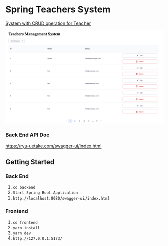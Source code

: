 # Spring Teachers System
[System with CRUD operation for Teacher](https://spring-teachers-system.vercel.app)

![img.png](img.png)

### Back End API Doc
https://ryu-uetake.com/swagger-ui/index.html

## Getting Started
### Back End
1. ``cd backend``
2. ``Start Spring Boot Application``
3. ``http://localhost:8080/swagger-ui/index.html``

### Frontend
1. ``cd frontend``
2. ``yarn install``
3. ``yarn dev``
4. ``http://127.0.0.1:5173/``
